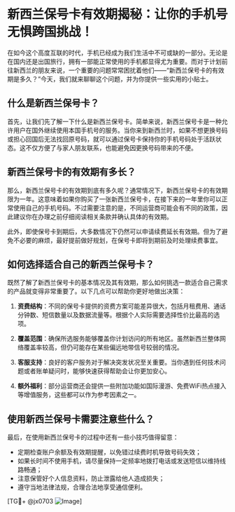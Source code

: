 # 新西兰保号卡有效期揭秘：让你的手机号无惧跨国挑战！

在如今这个高度互联的时代，手机已经成为我们生活中不可或缺的一部分。无论是在国内还是出国旅行，拥有一部能正常使用的手机都显得尤为重要。而对于计划前往新西兰的朋友来说，一个重要的问题常常困扰着他们——“新西兰保号卡的有效期是多久？”今天，我们就来聊聊这个问题，并为你提供一些实用的小贴士。

## 什么是新西兰保号卡？

首先，让我们先了解一下什么是新西兰保号卡。简单来说，新西兰保号卡是一种允许用户在国外继续使用本国手机号的服务。当你来到新西兰时，如果不想更换号码或担心回国后无法找回原号码，就可以通过保号卡保持你的手机号码处于活跃状态。这不仅方便了与家人朋友联系，也能避免因更换号码带来的不便。

## 新西兰保号卡的有效期有多长？

那么，新西兰保号卡的有效期到底有多久呢？通常情况下，新西兰保号卡的有效期限为一年。这意味着如果你购买了一张新西兰保号卡，在接下来的一年里你可以正常使用自己的手机号码。不过需要注意的是，不同运营商可能会有不同的政策，因此建议你在办理之前仔细阅读相关条款并确认具体的有效期。

此外，即使保号卡到期后，大多数情况下仍然可以申请续费延长有效期。但为了避免不必要的麻烦，最好提前做好规划，在保号卡即将到期前及时处理续费事宜。

## 如何选择适合自己的新西兰保号卡？

既然了解了新西兰保号卡的基本情况及其有效期，那么如何挑选一款适合自己需求的产品就变得非常重要了。以下几点可以帮助你更好地做出决策：

1. **资费结构**：不同的保号卡提供的资费方案可能差异很大，包括月租费用、通话分钟数、短信数量以及数据流量等。根据个人实际需要选择性价比最高的选项。
   
2. **覆盖范围**：确保所选服务能够覆盖你计划访问的所有地区。虽然新西兰整体网络覆盖率较高，但仍可能存在某些偏远地带信号较弱的情况。

3. **客服支持**：良好的客户服务对于解决突发状况至关重要。当你遇到任何技术问题或者账单疑问时，能够快速获得帮助会让你更加安心。

4. **额外福利**：部分运营商还会提供一些附加功能如国际漫游、免费WiFi热点接入等增值服务，这些都可以作为参考因素之一。

## 使用新西兰保号卡需要注意些什么？

最后，在使用新西兰保号卡的过程中还有一些小技巧值得留意：

- 定期检查账户余额及有效期提醒，以免错过续费时机导致号码失效；
- 如果长时间不使用手机，请尽量保持一定频率地拨打电话或发送短信以维持线路畅通；
- 注意保管好个人信息资料，防止泄露给他人造成损失；
- 遵守当地法律法规，合理合法地享受通信便利。

[TG💪+ @jx0703 ![Image](https://github.com/user-attachments/assets/dbca1d08-cadb-493c-b0ec-ad6f7a83f270)]